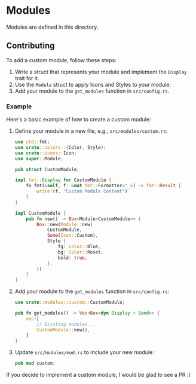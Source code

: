 
# Modules

Modules are defined in this directory.

## Contributing

To add a custom module, follow these steps:

1. Write a struct that represents your module and implement the `Display` trait
   for it.
2. Use the `Module` struct to apply Icons and Styles to your module.
3. Add your module to the `get_modules` function in `src/config.rs`.

### Example

Here's a basic example of how to create a custom module:

1. Define your module in a new file, e.g., `src/modules/custom.rs`:

    ```rust
    use std::fmt;
    use crate::colors::{Color, Style};
    use crate::icons::Icon;
    use super::Module;

    pub struct CustomModule;

    impl fmt::Display for CustomModule {
        fn fmt(&self, f: &mut fmt::Formatter<'_>) -> fmt::Result {
            write!(f, "Custom Module Content")
        }
    }

    impl CustomModule {
        pub fn new() -> Box<Module<CustomModule>> {
            Box::new(Module::new(
                CustomModule,
                Some(Icon::Custom),
                Style {
                    fg: Color::Blue,
                    bg: Color::Reset,
                    bold: true,
                },
            ))
        }
    }
    ```

2. Add your module to the `get_modules` function in `src/config.rs`:

    ```rust
    use crate::modules::custom::CustomModule;

    pub fn get_modules() -> Vec<Box<dyn Display + Send>> {
        vec![
            // Existing modules...
            CustomModule::new(),
        ]
    }
    ```

3. Update `src/modules/mod.rs` to include your new module:

    ```rust
    pub mod custom;
    ```

If you decide to implement a custom module, I would be glad to see a PR :)
